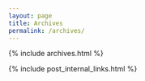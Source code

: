 ```yaml
---
layout: page
title: Archives
permalink: /archives/
---
```


{% include archives.html %}

{% include post_internal_links.html %}
